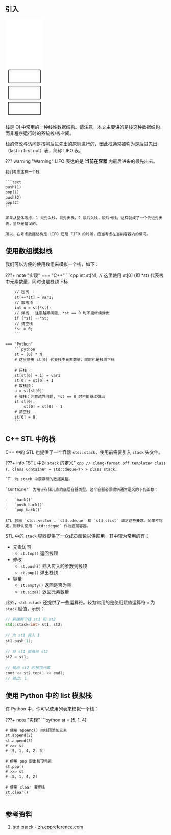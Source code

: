 ## 引入

![](./images/stack.svg)

栈是 OI 中常用的一种线性数据结构。请注意，本文主要讲的是栈这种数据结构，而非程序运行时的系统栈/栈空间。

栈的修改与访问是按照后进先出的原则进行的，因此栈通常被称为是后进先出（last in first out）表，简称 LIFO 表。

??? warning "Warning"
    LIFO 表达的是 **当前在容器** 内最后进来的最先出去。
    
    我们考虑这样一个栈
    
    ```text
    push(1)
    pop(1)
    push(2)
    pop(2)
    ```
    
    如果从整体考虑，1 最先入栈，最先出栈，2 最后入栈，最后出栈，这样就成了一个先进先出表，显然是错误的。
    
    所以，在考虑数据结构是 LIFO 还是 FIFO 的时候，应当考虑在当前容器内的情况。

## 使用数组模拟栈

我们可以方便的使用数组来模拟一个栈，如下：

???+ note "实现"
    === "C++"
        ```cpp
        int st[N];
        // 这里使用 st[0] (即 *st) 代表栈中元素数量，同时也是栈顶下标
        
        // 压栈 ：
        st[++*st] = var1;
        // 取栈顶 ：
        int u = st[*st];
        // 弹栈 ：注意越界问题, *st == 0 时不能继续弹出
        if (*st) --*st;
        // 清空栈
        *st = 0;
        ```
    
    === "Python"
        ```python
        st = [0] * N
        # 这里使用 st[0] 代表栈中元素数量，同时也是栈顶下标
        
        # 压栈 ：
        st[st[0] + 1] = var1
        st[0] = st[0] + 1
        # 取栈顶：
        u = st[st[0]]
        # 弹栈：注意越界问题, *st == 0 时不能继续弹出
        if st[0]:
            st[0] = st[0] - 1
        # 清空栈
        st[0] = 0
        ```

## C++ STL 中的栈

C++ 中的 STL 也提供了一个容器 `std::stack`，使用前需要引入 `stack` 头文件。

???+ info "STL 中对 `stack` 的定义"
    ```cpp
    // clang-format off
    template<
        class T,
        class Container = std::deque<T>
    > class stack;
    ```
    
    `T` 为 stack 中要存储的数据类型。
    
    `Container` 为用于存储元素的底层容器类型。这个容器必须提供通常语义的下列函数：
    
    -   `back()`
    -   `push_back()`
    -   `pop_back()`
    
    STL 容器 `std::vector`、`std::deque` 和 `std::list` 满足这些要求。如果不指定，则默认使用 `std::deque` 作为底层容器。

STL 中的 `stack` 容器提供了一众成员函数以供调用，其中较为常用的有：

-   元素访问
    -   `st.top()` 返回栈顶
-   修改
    -   `st.push()` 插入传入的参数到栈顶
    -   `st.pop()` 弹出栈顶
-   容量
    -   `st.empty()` 返回是否为空
    -   `st.size()` 返回元素数量

此外，`std::stack` 还提供了一些运算符。较为常用的是使用赋值运算符 `=` 为 `stack` 赋值，示例：

```cpp
// 新建两个栈 st1 和 st2
std::stack<int> st1, st2;

// 为 st1 装入 1
st1.push(1);

// 将 st1 赋值给 st2
st2 = st1;

// 输出 st2 的栈顶元素
cout << st2.top() << endl;
// 输出: 1
```

## 使用 Python 中的 list 模拟栈

在 Python 中，你可以使用列表来模拟一个栈：

???+ note "实现"
    ```python
    st = [5, 1, 4]
    
    # 使用 append() 向栈顶添加元素
    st.append(2)
    st.append(3)
    # >>> st
    # [5, 1, 4, 2, 3]
    
    # 使用 pop 取出栈顶元素
    st.pop()
    # >>> st
    # [5, 1, 4, 2]
    
    # 使用 clear 清空栈
    st.clear()
    ```

## 参考资料

1.  [std::stack - zh.cppreference.com](https://zh.cppreference.com/w/cpp/container/stack)
